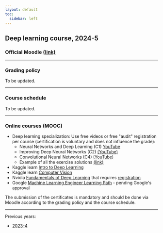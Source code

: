 ```yaml
---
layout: default
toc:
  sidebar: left
---
```


## Deep learning course, 2024-5
### Official Moodle [(link)](https://moodle.sce.ac.il/course/view.php?id=30423)

---

### Grading policy
To be updated.

---

### Course schedule 
To be updated.



---

### Online courses (MOOC)
* Deep learning specialization: Use free videos or free "audit" registration per course (certification is voluntary and does not influence the grade):
    - Neural Networks and Deep Learning (C1) [YouTube](https://www.youtube.com/playlist?list=PLkDaE6sCZn6Ec-XTbcX1uRg2_u4xOEky0)
    - Improving Deep Neural Networks (C2) [(YouTube)](https://www.youtube.com/playlist?list=PLkDaE6sCZn6Hn0vK8co82zjQtt3T2Nkqc)
    - Convolutional Neural Networks (C4) [(YouTube)](https://www.youtube.com/playlist?list=PLkDaE6sCZn6Gl29AoE31iwdVwSG-KnDzF)
    - Example of all the exercise solutions [(link)](https://github.com/amanchadha/coursera-deep-learning-specialization)
* Kaggle learn [Intro to Deep Learning](https://www.kaggle.com/learn/intro-to-deep-learning)
* Kaggle learn [Computer Vision](https://www.kaggle.com/learn/computer-vision)
* Nvidia [Fundamentals of Deep Learning](https://www.nvidia.com/en-eu/training/instructor-led-workshops/fundamentals-of-deep-learning/) that requires [registration](https://courses.nvidia.com/dli-event)
* Google [Machine Learning Engineer Learning Path](https://www.cloudskillsboost.google/paths/17) - pending Google's approval

The submission of the certificates is mandatory and should be done via Moodle according to the grading policy and the course schedule.

---

Previous years:
* [2023-4](/suppl/dl/2025/dl2024)